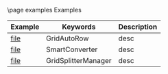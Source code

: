 \page examples Examples

| Example | Keywords | Description |
|---|---|---|
| [file][0001] | GridAutoRow | desc | 
| [file][0002] | SmartConverter | desc | 
| [file][0003] | GridSplitterManager | desc | 

[0001]: https://github.com/devel0/netcore-desktop/blob/4779cf18687745ebea4be580df579cf956802ba4/examples/example-0001/Views/MainWindow.axaml#L29
[0002]: https://github.com/devel0/netcore-desktop/blob/4779cf18687745ebea4be580df579cf956802ba4/examples/example-0002/Views/MainWindow.axaml#L43
[0003]: https://github.com/devel0/netcore-desktop/blob/5eb8c0c0a1c6f53e0f807fc3fdf765146994d22c/examples/example-0003/Views/MainWindow.axaml.cs#L15